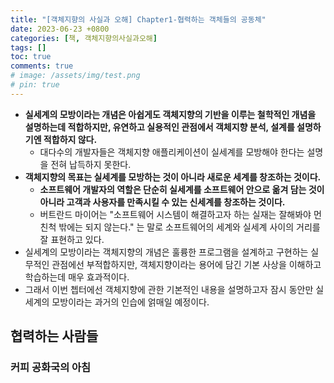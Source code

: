 ```yaml
---
title: "[객체지향의 사실과 오해] Chapter1-협력하는 객체들의 공동체"
date: 2023-06-23 +0800
categories: [책, 객체지향의사실과오해]
tags: []
toc: true
comments: true
# image: /assets/img/test.png
# pin: true
---
```


- <b>실세계의 모방이라는 개념은 아쉽게도 객체지향의 기반을 이루는 철학적인 개념을 설명하는데 적합하지만, 유연하고 실용적인 관점에서 객체지향 분석, 설계를 설명하기엔 적합하지 않다.</b>
  - 대다수의 개발자들은 객체지향 애플리케이션이 실세계를 모방해야 한다는 설명을 전혀 납득하지 못한다.
- <b>객체지향의 목표는 실세계를 모방하는 것이 아니라 새로운 세계를 창조하는 것이다.</b>
  - <b>소프트웨어 개발자의 역할은 단순히 실세계를 소프트웨어 안으로 옮겨 담는 것이 아니라 고객과 사용자를 만족시킬 수 있는 신세계를 창조하는 것이다.</b>
  - 버트란드 마이어는 "소프트웨어 시스템이 해결하고자 하는 실재는 잘해봐야 먼 친척 밖에는 되지 않는다." 는 말로 소프트웨어의 세계와 실세계 사이의 거리를 잘 표현하고 있다.
- 실세계의 모방이라는 객체지향의 개념은 훌륭한 프로그램을 설계하고 구현하는 실무적인 관점에선 부적합하지만, 객체지향이라는 용어에 담긴 기본 사상을 이해하고 학습하는데 매우 효과적이다.
- 그래서 이번 쳅터에선 객체지향에 관한 기본적인 내용을 설명하고자 잠시 동안만 실세계의 모방이라는 과거의 인습에 얽매일 예정이다.

## 협력하는 사람들

### 커피 공화국의 아침
